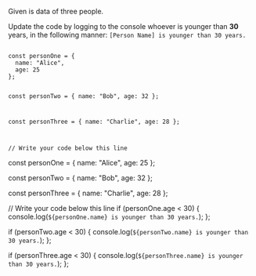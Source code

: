 Given is data of three people.

Update the code by logging to
the console whoever is younger
than **30** years,
in the following manner:
`[Person Name] is younger than 30 years.`

<codeblock language="javascript" type="exercise" testMode="fixedInput">
<code>
const personOne = {
  name: "Alice",
  age: 25
};

const personTwo = {
  name: "Bob",
  age: 32
};

const personThree = {
  name: "Charlie",
  age: 28
};

// Write your code below this line
</code>

<solution>
const personOne = {
  name: "Alice",
  age: 25
};

const personTwo = {
  name: "Bob",
  age: 32
};

const personThree = {
  name: "Charlie",
  age: 28
};

// Write your code below this line
if (personOne.age < 30) {
  console.log(`${personOne.name} is younger than 30 years.`);
};

if (personTwo.age < 30) {
  console.log(`${personTwo.name} is younger than 30 years.`);
};

if (personThree.age < 30) {
  console.log(`${personThree.name} is younger than 30 years.`);
};
</solution>
</codeblock>